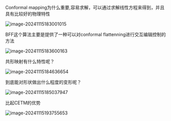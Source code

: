 Conformal mapping为什么重要,容易求解，可以通过求解线性方程来得到，并且具有比较好的物理特性

![image-20241115183001015](C:\Users\LGX_MATE_BOOK\Desktop\我的文档\GeoNotes\imgs\image-20241115183001015.png)

BFF这个算法主要是提供了一种可以对conformal flattenning进行交互编辑控制的方法

![image-20241115183600163](C:\Users\LGX_MATE_BOOK\Desktop\我的文档\GeoNotes\imgs\image-20241115183600163.png)

共形映射有什么特性呢？

![image-20241115184636654](C:\Users\LGX_MATE_BOOK\AppData\Roaming\Typora\typora-user-images\image-20241115184636654.png)

到底能对形状做出什么程度的变形呢？

![image-20241115185037947](C:\Users\LGX_MATE_BOOK\AppData\Roaming\Typora\typora-user-images\image-20241115185037947.png)

比起CETM的优势

![image-20241115193755653](C:\Users\LGX_MATE_BOOK\AppData\Roaming\Typora\typora-user-images\image-20241115193755653.png)